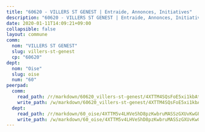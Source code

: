 ```yaml
---
title: "60620 - VILLERS ST GENEST | Entraide, Annonces, Initiatives"
description: "60620 - VILLERS ST GENEST | Entraide, Annonces, Initiatives"
date: 2020-01-11T14:09:21+09:00
collapsible: false
layout: commune
comm:
  nom: "VILLERS ST GENEST"
  slug: villers-st-genest
  cp: "60620"
dept:
  nom: "Oise"
  slug: oise
  num: "60"
peerpad:
  comm:
    read_path: /r/markdown/60620_villers-st-genest/4XTTM4SQsFoE5xi1kbAt8NbEKvLKJMdRXmcWVT9AJooyeyCu4
    write_path: /w/markdown/60620_villers-st-genest/4XTTM4SQsFoE5xi1kbAt8NbEKvLKJMdRXmcWVT9AJooyeyCu4-K3TgUSrEuEHoEutVJBVBZW935eYxQb4j1m9gWymqpD3zMKYyeinCoeSdwyHpbQAXxedsZxsAMg4pi75Wyj92hLzybxZJ7mzsWsLZXYXwv5XLuocWus8zZzzRBxqxdzsfR3afssGi
  dept:
    read_path: /r/markdown/60_oise/4XTTM5v4LHVeShD8pzKwbruMASSzGXUvKwGPyPNR6Aq6aruGY
    write_path: /w/markdown/60_oise/4XTTM5v4LHVeShD8pzKwbruMASSzGXUvKwGPyPNR6Aq6aruGY-K3TgTfEPmBuMGxs3WizC7aafmuSUvuvwsE7nM986pS4fEczEhokrfL1mXNtU722XatpEcDhfhLf5xd24JkCKBD4DcQHeF5CYjEkAVzDN3PuQerZfYGZ5zy2XFcJNh2Z1pYjLoQTn
---
```


